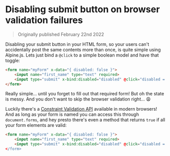 # Disabling submit button on browser validation failures
> Originally published February 22nd 2022
> 
Disabling your submit button in your HTML form, so your users can't accidentally post the same contents more than once, is quite simple using Alpine.js.
Lets just bind a `@click` to a simple boolean model and have that toggle:

```html
<form name="myForm" x-data="{ disabled: false }">
    <input name="first_name" type="text" required>
    <input type="submit" x-bind:disabled="disabled" @click="disabled = !disabled">
</form>
```

Really simple... until you forget to fill out that required form! But oh the state is messy. And you don't want to skip the browser validation right... 😩

Luckily there's a [Constraint Validation API](https://developer.mozilla.org/en-US/docs/Learn/Forms/Form_validation#the_constraint_validation_api) available in modern browsers! And as long as your form is named you can access this through `document.forms`, and hey presto there's even a method that returns `true` if all your form elements are valid:

```html
<form name="myForm" x-data="{ disabled: false }">
    <input name="first_name" type="text" required>
    <input type="submit" x-bind:disabled="disabled" @click="disabled = document.forms.myForm.checkVal
</form>
```
